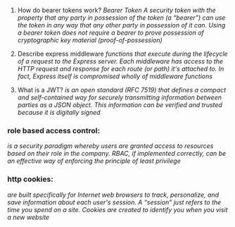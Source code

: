 1. How do bearer tokens work?
*Bearer Token A security token with the property that any party in possession of the token (a “bearer”) can use the token in any way that any other party in possession of it can. Using a bearer token does not require a bearer to prove possession of cryptographic key material (proof-of-possession)*

2. Describe express middleware
*functions that execute during the lifecycle of a request to the Express server. Each middleware has access to the HTTP request and response for each route (or path) it's attached to. In fact, Express itself is compromised wholly of middleware functions*

3. What is a JWT?
*is an open standard (RFC 7519) that defines a compact and self-contained way for securely transmitting information between parties as a JSON object. This information can be verified and trusted because it is digitally signed*

### role based access control:
*is a security paradigm whereby users are granted access to resources based on their role in the company. RBAC, if implemented correctly, can be an effective way of enforcing the principle of least privilege*

### http cookies:
*are built specifically for Internet web browsers to track, personalize, and save information about each user's session. A “session” just refers to the time you spend on a site. Cookies are created to identify you when you visit a new website*


